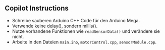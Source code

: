 ## Copilot Instructions
- Schreibe sauberen Arduino C++ Code für den Arduino Mega.
- Verwende keine delay(), sondern millis().
- Nutze vorhandene Funktionen wie `readSensorData()` und verändere sie nicht.
- Arbeite in den Dateien `main.ino`, `motorControl.cpp`, `sensorModule.cpp`.
